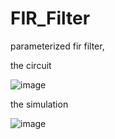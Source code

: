 # FIR_Filter
parameterized fir filter,

the circuit

![image](https://github.com/CroosJJSE/FIR_Filter/assets/141708783/1b7d5379-2bb7-477b-9bfd-0ae3a9d1116d)

the simulation 

![image](https://github.com/CroosJJSE/FIR_Filter/assets/141708783/fa51c7ea-2a61-4a4a-baf0-f6c9bae78d91)



